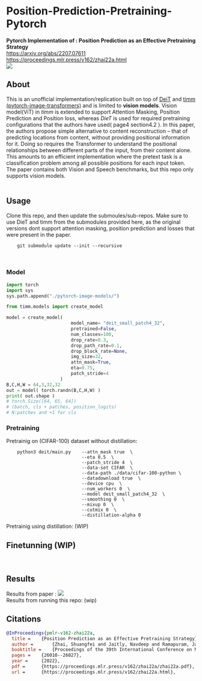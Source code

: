 # Position-Prediction-Pretraining-Pytorch
**Pytorch Implementation of : Position Prediction as an Effective Pretraining Strategy**   
https://arxiv.org/abs/2207.07611   
https://proceedings.mlr.press/v162/zhai22a.html     
<img src="https://github.com/arshadshk/Position-Prediction-Pretraining-MP3/blob/main/images/title.png">
<br>

## About  
This is an unofficial implementation/replication built on top of [DeiT]("https://github.com/facebookresearch/deit") and [timm (pytorch-image-transformers)]("https://github.com/rwightman/pytorch-image-models") and is limited to **vision models**. Vision model(ViT) in *timm* is extended to support Attention Masking, Position Prediction and Position loss, whereas *DieT* is used for required pretraining configurations that the authors have used( page4 section4.2 ).
In this paper, the authors propose simple alternative to content reconstruction – that of predicting locations from content, without providing positional information for it. Doing so requires the Transformer to understand the positional relationships between different parts of the input, from their content alone. This amounts
to an efficient implementation where the pretext task is a classification problem among all possible positions for each input token. The paper contains both Vision and Speech benchmarks, but this repo only supports vision models.  
<br>

## Usage 
Clone this repo, and then update the submoules/sub-repos. Make sure to use DieT and timm from the submodules provided here, as the original versions dont support attention masking, position prediction and losses that were present in the paper.

        git submodule update --init --recursive     
<br>

### Model  
```python
import torch
import sys
sys.path.append("./pytorch-image-models/")

from timm.models import create_model 

model = create_model(   
                        model_name= "deit_small_patch4_32",
                        pretrained=False,
                        num_classes=100,
                        drop_rate=0.3,
                        drop_path_rate=0.1,
                        drop_block_rate=None,
                        img_size=32,
                        attn_mask=True,
                        eta=0.75,       
                        patch_stride=4
                    )
B,C,H,W = 64,3,32,32
out = model( torch.randn(B,C,H,W) )
print( out.shape )
# torch.Size([64, 65, 64]) 
# (batch, cls + patches, position_logits) 
# N:patches and +1 for cls
```
### Pretraining
Pretrainig on (CIFAR-100) dataset without distillation: 

        python3 deit/main.py    --attn_mask true  \
                                --eta 0.5  \
                                --patch_stride 4  \
                                --data-set CIFAR  \
                                --data-path ./data/cifar-100-python \
                                --datadownload true  \
                                --device cpu  \
                                --num_workers 0  \
                                --model deit_small_patch4_32  \
                                --smoothing 0  \
                                --mixup 0  \
                                --cutmix 0  \
                                --distillation-alpha 0  

Pretrainig using distillation: (WIP)
<br>

## Finetunning  (WIP)
<br>

## Results
Results from paper : 
<img src=https://github.com/arshadshk/Position-Prediction-Pretraining-MP3/blob/main/images/results.png>
<br>
Results from running this repo: (wip)
<br>

## Citations
```bibtex
@InProceedings{pmlr-v162-zhai22a,
  title = 	 {Position Prediction as an Effective Pretraining Strategy},
  author =       {Zhai, Shuangfei and Jaitly, Navdeep and Ramapuram, Jason and Busbridge, Dan and Likhomanenko, Tatiana and Cheng, Joseph Y and Talbott, Walter and Huang, Chen and Goh, Hanlin and Susskind, Joshua M},
  booktitle = 	 {Proceedings of the 39th International Conference on Machine Learning},
  pages = 	 {26010--26027},
  year = 	 {2022},
  pdf = 	 {https://proceedings.mlr.press/v162/zhai22a/zhai22a.pdf},
  url = 	 {https://proceedings.mlr.press/v162/zhai22a.html},
```





